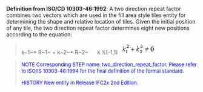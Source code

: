 **Definition from ISO/CD 10303-46:1992**: A two direction repeat factor combines two vectors which are used in the fill area style tiles entity for determining the shape and relative location of tiles. Given the initial position of any tile, the two direction repeat factor determines eight new positions according to the equation:

> k~1~\* R~1~ + k~2~\* R~2~ &nbsp;&nbsp;&nbsp;&nbsp;&nbsp;k <span style="font-family:Symath">X</span>{-1,1}&nbsp;![formula](figures/IfcFillAreaStyleTileSymbolWithStyle_Fig1.gif)
>

> <font color="#0000FF" size="-1"> NOTE Corresponding STEP name:
		  two_direction_repeat_factor. Please refer to ISO/IS 10303-46:1994 for the final
		  definition of the formal standard. </font>
> 
> <font size="-1"><font color="#0000FF">HISTORY New entity in Release
		  IFC2x 2nd Edition.</font> </font>
>